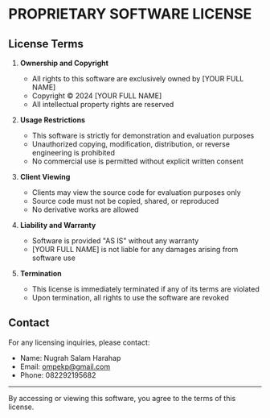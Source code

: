 # PROPRIETARY SOFTWARE LICENSE

## License Terms

1. **Ownership and Copyright**
   - All rights to this software are exclusively owned by [YOUR FULL NAME]
   - Copyright © 2024 [YOUR FULL NAME]
   - All intellectual property rights are reserved

2. **Usage Restrictions**
   - This software is strictly for demonstration and evaluation purposes
   - Unauthorized copying, modification, distribution, or reverse engineering is prohibited
   - No commercial use is permitted without explicit written consent

3. **Client Viewing**
   - Clients may view the source code for evaluation purposes only
   - Source code must not be copied, shared, or reproduced
   - No derivative works are allowed

4. **Liability and Warranty**
   - Software is provided "AS IS" without any warranty
   - [YOUR FULL NAME] is not liable for any damages arising from software use

5. **Termination**
   - This license is immediately terminated if any of its terms are violated
   - Upon termination, all rights to use the software are revoked

## Contact
For any licensing inquiries, please contact:
- Name: Nugrah Salam Harahap
- Email: ompekp@gmail.com
- Phone: 082292195682

---

By accessing or viewing this software, you agree to the terms of this license.
